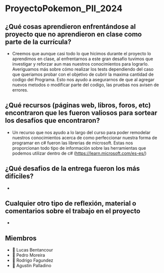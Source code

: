 <a name="readme-top"></a>

# ProyectoPokemon_PII_2024

> 

## ¿Qué cosas aprendieron enfrentándose al proyecto que no aprendieron en clase como parte de la currícula?

- Creemos que aunque casi todo lo que hicimos durante el proyecto lo aprendimos en clase, al enfrentarnos a este gran desafio tuvimos que 
investigar y reforzar aun mas nuestros conocimientos para lograrlo.
Averiguamos más sobre cómo realizar los tests dependiendo del caso que queriamos probar con el objetivo de cubrir la maxima cantidad de
codigo del Programa. Esto nos ayudo a asegurarnos de que al agregar nuevos metodos o modificar parte del codigo, las pruebas nos avisen de errores.

## ¿Qué recursos (páginas web, libros, foros, etc) encontraron que les fueron valiosos para sortear los desafíos que encontraron?

- Un recurso que nos ayudo a lo largo del curso para poder remodelar nuestros conocimientos acerca de como perfeccionar nuestra forma de programar en c# fueron las librerias de microsoft.
Estas nos proporcionan todo tipo de información sobre las herramientas que podemos utilizar dentro de c# (https://learn.microsoft.com/es-es/)

## ¿Qué desafios de la entrega fueron los más difíciles?

- 

## Cualquier otro tipo de reflexión, material o comentarios sobre el trabajo en el proyecto

-

## Miembros
- 👤 Lucas Bentancour
- 👤 Pedro Moreira
- 👤 Rodrigo Fagundez
- 👤 Agustín Palladino
